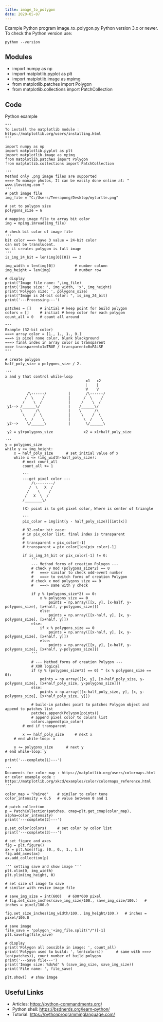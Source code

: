 ```yaml
---
title: image_to_polygon
date: 2020-05-07
---
```

Example Python program image_to_polygon.py
Python version 3.x or newer.
To check the Python version use:

    python --version

## Modules

* import numpy as np
* import matplotlib.pyplot as plt
* import matplotlib.image as mpimg
* from matplotlib.patches import Polygon
* from matplotlib.collections import PatchCollection

## Code

Python example

    """
    To install the matplotlib module :
    https://matplotlib.org/users/installing.html
    """
    
    import numpy as np
    import matplotlib.pyplot as plt
    import matplotlib.image as mpimg
    from matplotlib.patches import Polygon
    from matplotlib.collections import PatchCollection
    
    '''
    Method only .png image files are supported
    ===> To manage photos, It can be easily done online at: " www.iloveimg.com "
    '''
    # path image file
    img_file = "C:/Users/Teerapong/Desktop/myturtle.png"
    
    # set to polygon size
    polygons_size = 6
    
    # mapping image file to array bit color
    img = mpimg.imread(img_file)
    
    # check bit color of image file
    '''
    bit color ===> have 3 value = 24-bit color
    can not be translucent.
    so it creates polygon is full image
    '''
    is_img_24_bit = len(img[0][0]) == 3
    
    img_width = len(img[0])         # number column
    img_height = len(img)           # number row
    
    # display
    print("Image file name: ",img_file)
    print('Image size: ', img_width, 'x', img_height)
    print('Polygon size: ', polygons_size)
    print("Image is 24-bit color: ", is_img_24_bit)
    print('---Processing---')
    
    patches = []    # initial # keep point for build polygon
    colors = []     # initial # keep color for each polygon
    count_all = 0   # count all around
    
    """ 
    Example (32-bit color)
    ===> array color = [1., 1., 1., 0.]
    ===> is pixel none color, blank blackground
    ===> final index in array color is transparent
    ===> transparent=1=TRUE / transparent=0=FALSE
    """
    
    # create polygon
    half_poly_size = polygons_size / 2.
    
    '''
    x and y that control while-loop
                                         x1   x2
                                         |    |
                                         V    V
              /\------/          |       /\------/  
             /  \    /           |      /  \    /  
            /    \  /            |     /    \  /   
     y1--> /______\/             |    /______\/   
           \      /\             |    \      /\   
            \    /  \            |     \    /  \ 
             \  /    \           |      \  /    \
     y2-->    \/______\          |       \/______\
     
     y2 = y1+polygons_size              x2 = x1+half_poly_size
     
    '''
    y = polygons_size
    while y <= img_height:
        x = half_poly_size      # set initial value of x
        while x <= (img_width-half_poly_size):
            # next count_all
            count_all += 1
    
            '''
            ---get pixel color ---
                /\--------/
               /  \   X  /
              /    \    /
             /   X  \  /
            /________\/
            
            (X) point is to get pixel color, Where is center of triangle
            
            '''
            pix_color = img[int(y - half_poly_size)][int(x)]
    
            # 32-color bit case:
            # in pix_color list, final index is transparent
            #
            # transparent = pix_color[-1]
            # transparent = pix_color[len(pix_color)-1]
    
            if is_img_24_bit or pix_color[-1] != 0:
                '''
                --- Method forms of creation Polygon ---
                # check y mod (polygons_size*2) == 0
                #   ===> similar to check odd-event number
                #   ===> to switch forms of creation Polygon
                # check x mod polygons_size == 0
                #   ===> same with y check
                
                if y % (polygons_size*2) == 0:
                    x % polygons_size == 0
                        points = np.array([[x, y], [x-half, y-polygons_size], [x+half, y-polygons_size]])
                    else:
                        points = np.array([[x-half, y], [x, y-polygons_size], [x+half, y]])
                else:
                    if x % polygons_size == 0
                        points = np.array([[x-half, y], [x, y-polygons_size], [x+half, y]])
                    else:
                        points = np.array([[x, y], [x-half, y-polygons_size], [x+half, y-polygons_size]])
                '''
    
                # --- Method forms of creation Polygon ---
                # XOR logical
                if (y % (polygons_size*2) == 0) ^ (x % polygons_size == 0):
                    points = np.array([[x, y], [x-half_poly_size, y-polygons_size], [x+half_poly_size, y-polygons_size]])
                else:
                    points = np.array([[x-half_poly_size, y], [x, y-polygons_size], [x+half_poly_size, y]])
    
                # build-in patches point to patches Polygon object and append to patches list
                patches.append(Polygon(points))
                # append pixel color to colors list
                colors.append(pix_color)
            # end if transparent
    
            x += half_poly_size     # next x
        # end while-loop: x
    
        y += polygons_size      # next y
    # end while-loop: y
    
    print('---complete(1)---')
    
    ''' 
    Documents for color map : https://matplotlib.org/users/colormaps.html 
    or color example code : https://matplotlib.org/xkcd/examples/color/colormaps_reference.html
    '''
    
    color_map = "Paired"    # similar to color tone
    color_intensity = 0.5   # value between 0 and 1
    
    # patch collection
    p = PatchCollection(patches, cmap=plt.get_cmap(color_map), alpha=color_intensity)
    print('---complete(2)---')
    
    p.set_color(colors)     # set color by color list
    print('---complete(3)---')
    
    # set figure and axes
    fig = plt.figure()
    ax = plt.Axes(fig, [0., 0., 1., 1.])
    fig.add_axes(ax)
    ax.add_collection(p)
    
    ''' setting save and show image '''
    plt.xlim(0, img_width)
    plt.ylim(img_height, 0)
    
    # set size of image to save
    # similar with resize image file
    
    # save_img_size = int(600)   # 600*600 pixel
    # fig.set_size_inches(save_img_size/100., save_img_size/100.)   # inches = pixel/100.0
    
    fig.set_size_inches(img_width/100., img_height/100.)   # inches = pixel/100.0
    
    # save image
    file_save = 'polygon_'+img_file.split("/")[-1]
    plt.savefig(file_save)
    
    # display
    print('Polygon all possible in image: ', count_all)
    print('Polygon used to build: ', len(colors))      # same with ===> len(patches)), count number of build polygon
    print('---Save file---')
    print('Image size: %dx%d' % (save_img_size, save_img_size))
    print('File name: ', file_save)
    
    plt.show()  # show image
    

## Useful Links

- Articles: https://python-commandments.org/
- Python shell: https://bsdnerds.org/learn-python/
- Tutorial: https://pythonprogramminglanguage.com/
